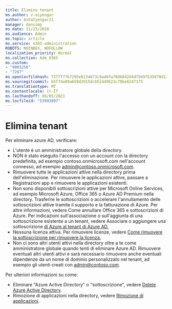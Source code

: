 ```yaml
---
title: Elimina tenant
ms.author: v-aiyengar
author: AshaIyengar21
manager: dansimp
ms.date: 11/23/2020
ms.audience: Admin
ms.topic: article
ms.service: o365-administration
ROBOTS: NOINDEX, NOFOLLOW
localization_priority: Normal
ms.collection: Adm_O365
ms.custom:
- "9003256"
- "7297"
ms.openlocfilehash: 7377f77b7295e8134673c9a46fa7606842d4df949f535878d13986c6d39d0b5e
ms.sourcegitcommit: b5f7da89a650d2915dc652449623c78be6247175
ms.translationtype: MT
ms.contentlocale: it-IT
ms.lasthandoff: 08/05/2021
ms.locfileid: "53993897"
---
```

# <a name="delete-tenant"></a>Elimina tenant

Per eliminare azure AD, verificare:
- L'utente è un amministratore globale della directory.
- NON è stato eseguito l'accesso con un account con la directory predefinita, ad esempio contoso.onmicrosoft.com nell'account connesso, ad esempio admin@contoso.onmicrosoft.com.
- Rimuovere tutte le applicazioni attive nella directory prima dell'eliminazione. Per rimuovere le applicazioni attive, passare a Registrazioni app e rimuovere le applicazioni esistenti.
- Non sono disponibili sottoscrizioni attive per Microsoft Online Services, ad esempio Microsoft Azure, Office 365 o Azure AD Premium nella directory. Trasferire le sottoscrizioni o accelerare l'annullamento delle sottoscrizioni attive tramite il supporto e la fatturazione di Azure. Per altre informazioni, vedere Come annullare Office 365 e sottoscrizioni di Azure. Per indicazioni sull'associazione o sull'aggiunta di una sottoscrizione esistente a un tenant, vedere Associare o aggiungere una sottoscrizione [di Azure al tenant di Azure AD.](https://docs.microsoft.com/azure/active-directory/fundamentals/active-directory-how-subscriptions-associated-directory)
- Nessuna licenza attiva. Per rimuovere licenze, vedere [Come rimuovere la sottoscrizione per rimuovere la licenza.](https://docs.microsoft.com/azure/active-directory/enterprise-users/directory-delete-howto#delete-a-subscription)
- Non ci sono altri utenti attivi nella directory oltre a te come amministratore globale quando tenti di eliminare Azure AD. Rimuovere eventuali altri utenti attivi e sarà necessario rimuovere anche eventuali dipendenze da un nome di dominio personalizzato nel tenant, ad esempio gli utenti creati con admin@contoso.com.

Per ulteriori informazioni su come:
- Eliminare "Azure Active Directory" o "sottoscrizione", vedere [Delete Azure Active Directory](https://docs.microsoft.com/azure/active-directory/users-groups-roles/directory-delete-howto).
- Rimozione di applicazioni nella directory, vedere [Rimozione di applicazioni](https://docs.microsoft.com/azure/active-directory/develop/quickstart-remove-app). 
